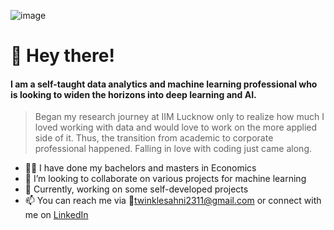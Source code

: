 ![image](https://user-images.githubusercontent.com/99166745/173052255-d6332b50-0bda-40bc-8d33-0fac225ea5e8.png)

# 👋 Hey there!
#### I am a self-taught data analytics and machine learning professional who is looking to widen the horizons into deep learning and AI. 
> Began my research journey at IIM Lucknow only to realize how much I loved working with data and would love to work on the more applied side of it. Thus, the transition from academic to corporate professional happened. Falling in love with coding just came along.
- :woman_student: I have done my bachelors and masters in Economics
- 👀 I’m looking to collaborate on various projects for machine learning
- 💞️ Currently, working on some self-developed projects
- 📫 You can reach me via :email:[twinklesahni2311@gmail.com](mailto:twinklesahni2311@example.com)
  or connect with me on [LinkedIn](www.linkedin.com/in/twinklesahni2311)

<!---
Twinklesahni23/Twinklesahni23 is a ✨ special ✨ repository because its `README.md` (this file) appears on your GitHub profile.
You can click the Preview link to take a look at your changes.
--->
